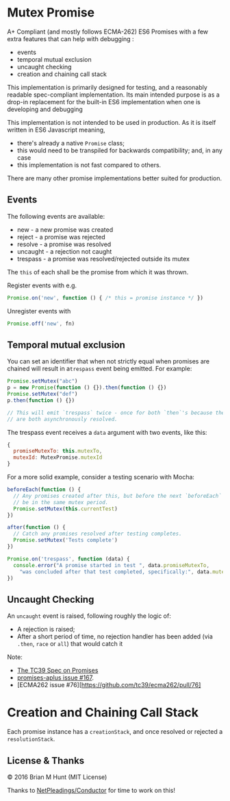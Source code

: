 
Mutex Promise
=============

A+ Compliant (and mostly follows ECMA-262) ES6 Promises with a few extra
features that can help with debugging :

- events
- temporal mutual exclusion
- uncaught checking
- creation and chaining call stack

This implementation is primarily designed for testing, and a reasonably
readable spec-compliant implementation.  Its main intended purpose is as a
drop-in replacement for the built-in ES6 implementation when one is developing
and debugging

This implementation is not intended to be used in production.  As it is itself
written in ES6 Javascript meaning,

-  there's already a native `Promise` class;
-  this would need to be transpiled for backwards compatibility; and, in any case
-  this implementation is not fast compared to others.

There are many other promise implementations better suited for production.


## Events

The following events are available:

- new       - a new promise was created
- reject    - a promise was rejected
- resolve   - a promise was resolved
- uncaught  - a rejection not caught
- trespass  - a promise was resolved/rejected outside its mutex

The `this` of each shall be the promise from which it was thrown.

Register events with e.g.

```javascript
Promise.on('new', function () { /* this = promise instance */ })
```

Unregister events with

```javascript
Promise.off('new', fn)
```


## Temporal mutual exclusion

You can set an identifier that when not strictly equal when promises are chained
will result in a`trespass` event being emitted.  For example:

```javascript
Promise.setMutex("abc")
p = new Promise(function () {}).then(function () {})
Promise.setMutex("def")
p.then(function () {})

// This will emit `trespass` twice - once for both `then`'s because they
// are both asynchronously resolved.
```

The trespass event receives a `data` argument with two events, like this:

```javascript
{
  promiseMutexTo: this.mutexTo,
  mutexId: MutexPromise.mutexId
}
```

For a more solid example, consider a testing scenario with Mocha:

```javascript
beforeEach(function () {
  // Any promises created after this, but before the next `beforeEach` will
  // be in the same mutex period.
  Promise.setMutex(this.currentTest)  
})

after(function () {
  // Catch any promises resolved after testing completes.
  Promise.setMutex('Tests complete')
})

Promise.on('trespass', function (data) {
  console.error("A promise started in test ", data.promiseMutexTo,
    "was concluded after that test completed, specifically:", data.mutexId)
})
```

## Uncaught Checking

An `uncaught` event is raised, following roughly the logic of:

- A rejection is raised;
- After a short period of time, no rejection handler has been added (via `.then`, `race` or `all`) that would catch it


Note:

- [The TC39 Spec on Promises](https://tc39.github.io/ecma262/#sec-promise-executor)
- [promises-aplus issue #167](https://github.com/promises-aplus/promises-spec/issues/167).
- [ECMA262 issue #76][https://github.com/tc39/ecma262/pull/76]


# Creation and Chaining Call Stack

Each promise instance has a `creationStack`, and once resolved or rejected
a `resolutionStack`.


## License & Thanks

© 2016 Brian M Hunt (MIT License)

Thanks to [NetPleadings/Conductor](https://conductor.law) for time to work on this!
